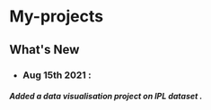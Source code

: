 # My-projects

## What's New
- ### Aug 15th 2021 :
##### Added a data visualisation project on IPL dataset .
